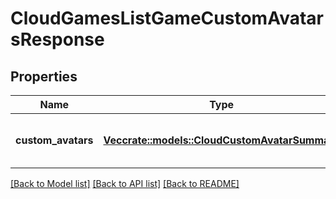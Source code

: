 # CloudGamesListGameCustomAvatarsResponse

## Properties

Name | Type | Description | Notes
------------ | ------------- | ------------- | -------------
**custom_avatars** | [**Vec<crate::models::CloudCustomAvatarSummary>**](CloudCustomAvatarSummary.md) | A list of custom avatar summaries. | 

[[Back to Model list]](../README.md#documentation-for-models) [[Back to API list]](../README.md#documentation-for-api-endpoints) [[Back to README]](../README.md)


